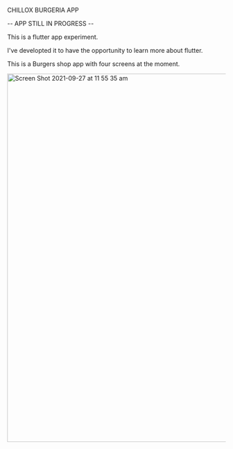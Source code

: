 CHILLOX BURGERIA APP  

-- APP STILL IN PROGRESS --

This is a flutter app experiment.

I've developted it to have the opportunity to learn more about flutter.

This is a Burgers shop app with four screens at the moment.


<img width="848" alt="Screen Shot 2021-09-27 at 11 55 35 am" src="https://user-images.githubusercontent.com/85221055/134895638-ee166238-9ba0-4688-8f50-fc9dab2e5359.png">
